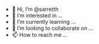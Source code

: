- 👋 Hi, I’m @sarretth
- 👀 I’m interested in ...
- 🌱 I’m currently learning ...
- 💞️ I’m looking to collaborate on ...
- 📫 How to reach me ...

<!---
sarretth/sarretth is a ✨ special ✨ repository because its `README.md` (this file) appears on your GitHub profile.
You can click the Preview link to take a look at your changes.
--->
